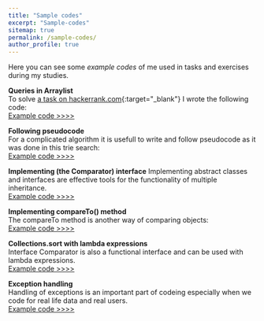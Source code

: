 ```yaml
---
title: "Sample codes"
excerpt: "Sample-codes"
sitemap: true
permalink: /sample-codes/
author_profile: true
---
```

Here you can see some *example codes* of me used in tasks and exercises during my studies.

**Queries in Arraylist**<br>
To solve [a task on hackerrank.com](https://www.hackerrank.com/challenges/java-arraylist){:target="_blank"} I wrote the following code:<br>
 [Example code >>>>](https://pbesze.github.io/sample-codes/queries-in-arraylist)
	 <br>
   
**Following pseudocode** <br>
For a complicated algorithm it is usefull to write and follow pseudocode as it was done in this trie search:<br>
 [Example code >>>>](https://pbesze.github.io/sample-codes/following-pseudocode)
 <br>
 
**Implementing (the Comparator) interface**
Implementing abstract classes and interfaces are effective tools for the functionality of multiple inheritance.<br>
[Example code >>>>](https://pbesze.github.io/sample-codes/implements-comparator)
  <br>

**Implementing compareTo() method** <br>
The compareTo method is another way of comparing objects:<br>
 [Example code >>>>](https://pbesze.github.io/sample-codes/implementing-compareTo)
  <br>
 
  **Collections.sort with lambda expressions**<br>
Interface Comparator is also a functional interface and can be used with lambda expressions.
<br>
[Example code >>>>](https://pbesze.github.io/sample-codes/collections-sort-with-lambda-expressions)
  
**Exception handling** <br>
Handling of exceptions is an important part of codeing especially when we code for real life data and  real users.<br>
 [Example code >>>>](https://pbesze.github.io/sample-codes/exception-handling)
 
	



	

